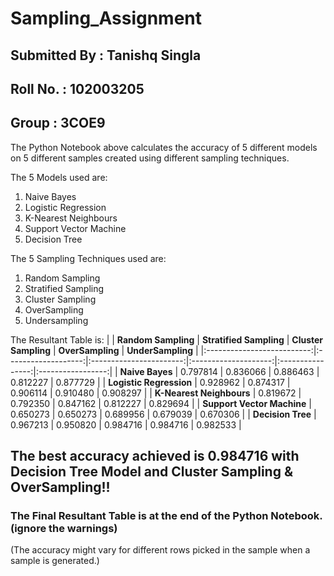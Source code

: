# Sampling_Assignment
## Submitted By : Tanishq Singla
## Roll No. : 102003205
## Group : 3COE9
The Python Notebook above calculates the accuracy of 5 different models on 5 different samples created using different sampling techniques.

The 5 Models used are:
1. Naive Bayes
2. Logistic Regression
3. K-Nearest Neighbours
4. Support Vector Machine
5. Decision Tree

The 5 Sampling Techniques used are:
1. Random Sampling
2. Stratified Sampling
3. Cluster Sampling
4. OverSampling
5. Undersampling

The Resultant Table is:
|                            | **Random Sampling** | **Stratified Sampling** | **Cluster Sampling** | **OverSampling** | **UnderSampling** |
|:--------------------------:|:-------------------:|:-----------------------:|:--------------------:|:----------------:|:-----------------:|
|            **Naive Bayes** |            0.797814 |                0.836066 |             0.886463 |         0.812227 |          0.877729 |
|    **Logistic Regression** |            0.928962 |                0.874317 |             0.906114 |         0.910480 |          0.908297 |
|   **K-Nearest Neighbours** |            0.819672 |                0.792350 |             0.847162 |         0.812227 |          0.829694 |
| **Support Vector Machine** |            0.650273 |                0.650273 |             0.689956 |         0.679039 |          0.670306 |
|          **Decision Tree** |            0.967213 |                0.950820 |             0.984716 |         0.984716 |          0.982533 |

## The best accuracy achieved is 0.984716 with Decision Tree Model and Cluster Sampling & OverSampling!!
### The Final Resultant Table is at the end of the Python Notebook. (ignore the warnings)
(The accuracy might vary for different rows picked in the sample when a sample is generated.)
